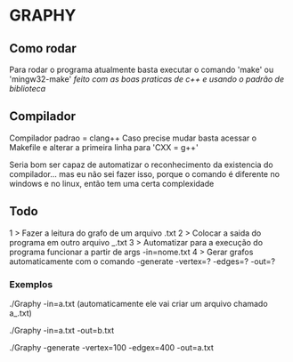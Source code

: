 # GRAPHY

## Como rodar
Para rodar o programa atualmente basta executar o comando 'make' ou 'mingw32-make'
*feito com as boas praticas de c++ e usando o padrão de biblioteca*

## Compilador
Compilador padrao = clang++
Caso precise mudar basta acessar o Makefile e alterar a primeira linha para 'CXX = g++'

Seria bom ser capaz de automatizar o reconhecimento da existencia do compilador...
mas eu não sei fazer isso, porque o comando é diferente no windows e no linux, então tem uma certa complexidade

## Todo
1 > Fazer a leitura do grafo de um arquivo .txt
2 > Colocar a saida do programa em outro arquivo _.txt
3 > Automatizar para a execução do programa funcionar a partir de args -in=nome.txt
4 > Gerar grafos automaticamente com o comando -generate -vertex=? -edges=? -out=?

### Exemplos
./Graphy -in=a.txt
(automaticamente ele vai criar um arquivo chamado a_.txt)

./Graphy -in=a.txt -out=b.txt

./Graphy -generate -vertex=100 -edgex=400 -out=a.txt
